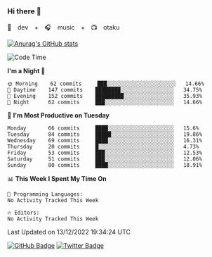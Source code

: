 ### Hi there 👋

🚀　dev　+　🎧　music　+　📺　otaku


[![Anurag's GitHub stats](https://github-readme-stats.vercel.app/api?username=koheitasaka&count_private=true&show_icons=true&theme=monokai)](https://github.com/koheitasaka/github-readme-stats)

<!--START_SECTION:waka-->
![Code Time](http://img.shields.io/badge/Code%20Time-1%2C161%20hrs%2023%20mins-blue)

**I'm a Night 🦉** 

```text
🌞 Morning    62 commits     ███░░░░░░░░░░░░░░░░░░░░░░   14.66% 
🌆 Daytime    147 commits    ████████░░░░░░░░░░░░░░░░░   34.75% 
🌃 Evening    152 commits    █████████░░░░░░░░░░░░░░░░   35.93% 
🌙 Night      62 commits     ███░░░░░░░░░░░░░░░░░░░░░░   14.66%

```
📅 **I'm Most Productive on Tuesday** 

```text
Monday       66 commits     ████░░░░░░░░░░░░░░░░░░░░░   15.6% 
Tuesday      84 commits     █████░░░░░░░░░░░░░░░░░░░░   19.86% 
Wednesday    69 commits     ████░░░░░░░░░░░░░░░░░░░░░   16.31% 
Thursday     20 commits     █░░░░░░░░░░░░░░░░░░░░░░░░   4.73% 
Friday       53 commits     ███░░░░░░░░░░░░░░░░░░░░░░   12.53% 
Saturday     51 commits     ███░░░░░░░░░░░░░░░░░░░░░░   12.06% 
Sunday       80 commits     ████░░░░░░░░░░░░░░░░░░░░░   18.91%

```


📊 **This Week I Spent My Time On** 

```text
💬 Programming Languages: 
No Activity Tracked This Week

🔥 Editors: 
No Activity Tracked This Week

```


 Last Updated on 13/12/2022 19:34:24 UTC
<!--END_SECTION:waka-->

[![GitHub Badge](https://img.shields.io/badge/GitHub-100000?style=for-the-badge&logo=github&logoColor=white)](https://github.com/koheitasaka)
[![Twitter Badge](https://img.shields.io/badge/Twitter-1DA1F2?style=for-the-badge&logo=twitter&logoColor=white)](https://twitter.com/sleep_asleep_)

